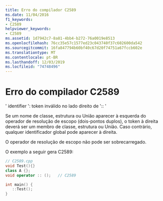 ```yaml
---
title: Erro do compilador C2589
ms.date: 11/04/2016
f1_keywords:
- C2589
helpviewer_keywords:
- C2589
ms.assetid: 1d7942c7-8a81-4bb4-b272-76a0019e8513
ms.openlocfilehash: 76cc35e57c1577ed23c043740f37c602600da542
ms.sourcegitcommit: 16fa847794b60bf40c67d20f74751a67fccb602e
ms.translationtype: MT
ms.contentlocale: pt-BR
ms.lasthandoff: 12/03/2019
ms.locfileid: "74748496"
---
```

# <a name="compiler-error-c2589"></a>Erro do compilador C2589

' identifier ': token inválido no lado direito de ':: '

Se um nome de classe, estrutura ou União aparecer à esquerda do operador de resolução de escopo (dois-pontos duplos), o token à direita deverá ser um membro de classe, estrutura ou União. Caso contrário, qualquer identificador global pode aparecer à direita.

O operador de resolução de escopo não pode ser sobrecarregado.

O exemplo a seguir gera C2589:

```cpp
// C2589.cpp
void Test(){}
class A {};
void operator :: ();   // C2589

int main() {
   ::Test();
}
```

